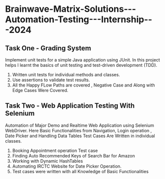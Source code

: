 # Brainwave-Matrix-Solutions---Automation-Testing---Internship---2024

## Task One - Grading System

Implement unit tests for a simple Java application using JUnit. In this project
helps I learnt the basics of unit testing and test-driven development
(TDD). 
  1. Written unit tests for individual methods and classes. 
  2. Use assertions to validate test results.
  3. All the Happy FLow Paths are covered , Negative Case and Along with Edge Cases Were Covered. 


## Task Two - Web Application Testing With Selenium

Automation of Major Demo and Realtime Web Application using Selenium WebDriver.
Here Basic Functionalities from Navigation, Login operation , Date Picker and Handling Data Tables
Test Cases Are Written in individual classes.

1. Booking Appointment operation Test case
2. Finding Auto Recommended Keys of Search Bar for Amazon
3. Working with Dynamic HashTables
4. Automating IRCTC Website for Date Picker Operation.
5. Test cases were written with all Knowledge of Basic Functionalities
 
